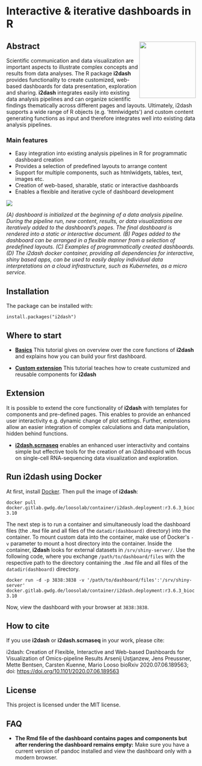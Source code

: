 # Interactive & iterative dashboards in R

## Abstract <img src="vignettes/images/i2dash_logo.png" align="right" width="150px" />

Scientific communication and data visualization are important aspects to illustrate complex concepts and results from data analyses. The R package **i2dash** provides functionality to create customized, web-based dashboards for data presentation, exploration and sharing. **i2dash** integrates easily into existing data analysis pipelines and can organize scientific findings thematically across different pages and layouts. Ultimately, i2dash supports a wide range of R objects (e.g. 'htmlwidgets') and custom content generating functions as input and therefore integrates well into existing data analysis pipelines.

### Main features

- Easy integration into existing analysis pipelines in R for programmatic dashboard creation
- Provides a selection of predefined layouts to arrange content
- Support for multiple components, such as htmlwidgets, tables, text, images etc.
- Creation of web-based, sharable, static or interactive dashboards
- Enables a flexible and iterative cycle of dashboard development

![](vignettes/images/i2dash_intro.png)

*(A) dashboard is initialized at the beginning of a data analysis pipeline. During the pipeline run, new content, results, or data visualizations are iteratively added to the dashboard’s pages. The final dashboard is rendered into a static or interactive document. (B) Pages added to the dashboard can be arranged in a flexible manner from a selection of predefined layouts. (C) Examples of programmatically created dashboards. (D) The i2dash docker container, providing all dependencies for interactive, shiny based apps, can be used to easily deploy individual data interpretations on a cloud infrastructure, such as Kubernetes, as a micro service.*

## Installation

The package can be installed with:

```
install.packages("i2dash")
```

## Where to start

-  [**Basics**](https://loosolab.github.io/i2dash/articles/i2dash-intro.html) This tutorial gives on overview over the core functions of **i2dash** and explains how you can build your first dashboard.

-  [**Custom extension**](https://loosolab.github.io/i2dash/articles/i2dash-extension.html) This tutorial teaches how to create custumized and reusable components for **i2dash**

## Extension

It is possible to extend the core functionality of **i2dash** with templates for components and pre-defined pages. This enables to provide an enhanced user interactivity e.g. dynamic change of plot settings. Further, extensions allow an easier integration of complex calculations and data manipulation, hidden behind functions.

- [**i2dash.scrnaseq**](https://loosolab.github.io/i2dash.scrnaseq/) enables an enhanced user interactivity and contains simple but effective tools for the creation of an i2dashboard with focus on single-cell RNA-sequencing data visualization and exploration.

## Run i2dash using Docker

At first, install [Docker](https://docs.docker.com/engine/install/). Then pull the image of **i2dash**:

`docker pull docker.gitlab.gwdg.de/loosolab/container/i2dash.deployment:r3.6.3_bioc3.10`

The next step is to run a container and simultaneously load the dashboard files (the `.Rmd` file and all files of the `datadir(dashboard)` directory) into the container. To mount custom data into the container, make use of Docker's `-v` parameter to mount a host directory into the container. Inside the container, **i2dash** looks for external datasets in `/srv/shiny-server/`. Use the following code, where you exchange `/path/to/dashboard/files` with the respective path to the directory containing the `.Rmd` file and all files of the `datadir(dashboard)` directory.

```docker run -d -p 3838:3838 -v '/path/to/dashboard/files':'/srv/shiny-server' docker.gitlab.gwdg.de/loosolab/container/i2dash.deployment:r3.6.3_bioc3.10```

Now, view the dashboard with your browser at `3838:3838`.

## How to cite

If you use **i2dash** or **i2dash.scrnaseq** in your work, please cite:

i2dash: Creation of Flexible, Interactive and Web-based Dashboards for Visualization of Omics-pipeline Results
Arsenij Ustjanzew, Jens Preussner, Mette Bentsen, Carsten Kuenne, Mario Looso
bioRxiv 2020.07.06.189563; doi: https://doi.org/10.1101/2020.07.06.189563

## License

This project is licensed under the MIT license.

## FAQ

- **The Rmd file of the dashboard contains pages and components but after rendering the dashboard remains empty:** Make sure you have a current version of pandoc installed and view the dashboard only with a modern browser.
